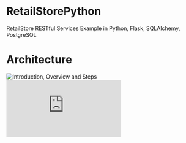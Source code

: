 # RetailStorePython
 RetailStore RESTful Services Example in Python, Flask, SQLAlchemy, PostgreSQL
 # Architecture
 ![Introduction, Overview and Steps](https://github.com/Abh4git/RetailStore/blob/main/images/frontimage.PNG)
![Architecture Overview](https://github.com/Abh4git/RetailStorePython/blob/main/docs/Retail_Store_Online_Demo.pdf)